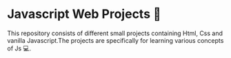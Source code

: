 
# Javascript Web Projects :rocket:	

This repository consists of different small projects containing Html, Css and vanilla Javascript.The projects are specifically for learning various concepts of Js :computer:.

